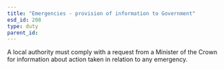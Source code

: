 ```yaml
---
title: "Emergencies - provision of information to Government"
esd_id: 208
type: duty
parent_id:  
---
```


A local authority must comply with a request from a Minister of the Crown for information about action taken in relation to any emergency. 

